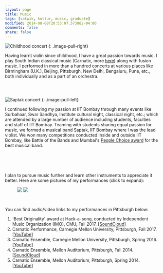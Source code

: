 ```yaml
---
layout: page
title: Music
tags: [satwik, kottur, music, graduate]
modified: 2014-08-08T20:53:07.573882-04:00
comments: false
share: false
---
```


![Childhood concert](/images/music-2.jpg)
{: .image-pull-right}

Having learnt violin since childhood, I have a great passion towards music.
I play South Indian classical music (Carnatic,  more [here](https://en.wikipedia.org/wiki/Carnatic_music)) along with fusion music. 
I performed in more than a hundred concerts at various places like Birmingham (U.K.), Beijing, Pittsburgh, New Delhi, Bengaluru, Pune, etc., both individually and as a part of an orchestra. 

<div style="margin-bottom:12%"></div>

![Saptak concert](/images/music-3.jpg)
{: .image-pull-left}

I continued following my passion at IIT Bombay through many events like Surbahaar, Swar Sandhya, Institute cultural night, classical night, etc.; which are attended by a large number of audience including students, faculties and staff of IIT Bombay. Teaming with students sharing equal passion for music, we formed a musical band Saptak, IIT Bombay where I was the lead violist. We won many competitions conducted inside and outside IIT Bombay, like Battle of the Bands and Mumbai's [People Choice award](http://nh7.in/indiecision/2013/05/02/vote-for-the-peoples-choice-bandstand-band/) for the best musical band.

<div style="margin-bottom:16%"></div>
I plan to pursue music further and learn other instruments to appreciate it better.  
Here are some pictures of my performances (click to expand):
<figure class="half">
    <a href="/images/music-1.jpg"><img src="/images/music-1.jpg"></a>
    <a href="/images/music-4.jpg"><img src="/images/music-4.jpg"></a>
</figure><br/>

You can find audio/video links to my performances in Pittsburgh below:  

1. 'Best Originality' award at Hack-a-song, conducted by Independent Music Organization (IMO), CMU, Fall 2017.
[[SoundCloud](https://soundcloud.com/cmuimo/the-princess-and-the-dragon)]
1. Carnatic Performance, Carnegie Mellon University, Pittsburgh, Fall 2017. [[YouTube](https://www.youtube.com/watch?v=IBYunPv3zAI)]
1. Carnatic Ensemble, Carnegie Mellon University, Pittsburgh, Spring 2016. [[YouTube](https://www.youtube.com/watch?v=EgM9GBkBN-w)]
1. Carnatic Ensemble, Mellon Auditorium, Pittsburgh, Fall 2014. [[SoundCloud](https://soundcloud.com/satwik-kottur/vatapi-hamsadhwani-violin-cmu)]
1. Carnatic Ensemble, Mellon Auditorium, Pittsburgh, Spring 2014. [[YouTube](https://youtu.be/MKUKtMwCccQ)]
